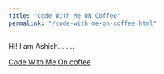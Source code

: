 ```yaml
---
title: "Code With Me ON Coffee"
permalink: "/code-with-me-on-coffee.html"
---
```


Hi! I am Ashish........


<a class="btn btn-danger" href="">Code With Me On coffee</a>
